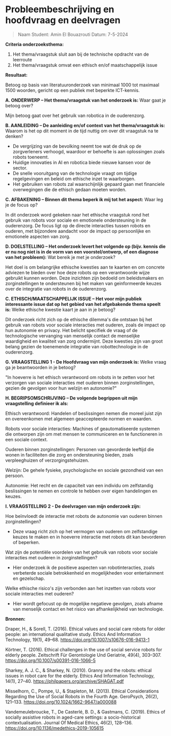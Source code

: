 # Probleembeschrijving en hoofdvraag en deelvragen

> Naam Student: Amin El Bouazrouti Datum: 7-5-2024

**Criteria onderzoeksthema:**

1. Het thema/vraagstuk sluit aan bij de technische opdracht van de leerroute
2. Het thema/vraagstuk omvat een ethisch en/of maatschappelijk issue

**Resultaat:**

Betoog op basis van literatuuronderzoek van minimaal 1000 tot maximaal 1500 woorden, gericht op een publiek met beperkte ICT-kennis.

**A. ONDERWERP – Het thema/vraagstuk van het onderzoek is:**
Waar gaat je betoog over?

Mijn betoog gaat over het gebruik van robotica in de ouderenzorg.

**B. AANLEIDING – De aanleiding en/of context van het thema/vraagstuk is:**
Waarom is het op dit moment in de tijd nuttig om over dit vraagstuk na te denken?

- De vergrijzing van de bevolking neemt toe wat de druk op de zorgverleners verhoogd, waardoor er behoefte is aan oplossingen zoals robots toeneemt.
- Huidige innovaties in AI en robotica biede nieuwe kansen voor de sector.
- De snelle vooruitgang van de technologie vraagt om tijdige regelgevingen en beleid om ethische inzet te waarborgen.
- Het gebruiken van robots zal waarschijnlijk gepaard gaan met financiele overwegingen die de ethisch gedaan moeten worden.

**C. AFBAKENING – Binnen dit thema beperk ik mij tot het aspect:**
Waar leg je de focus op?

In dit onderzoek word gekeken naar het ethische vraagstuk rond het gebruik van robots voor sociale en emotionele ondersteuning in de ouderenzorg. De focus ligt op de directe interacties tussen robots en ouderen, met bijzondere aandacht voor de impact op persoonlijke en emotionele aspecten van zorg. 

**D. DOELSTELLING – Het onderzoek levert het volgende op (bijv. kennis die er nu nog niet is in de vorm van een voorstel/ontwerp, of een diagnose van het probleem):**
Wat bereik je met je onderzoek?

Het doel is om belangrijke ethische kwesties aan te kaarten en om concrete adviezen te bieden over hoe deze robots op een verantwoorde wijze gebruikt kunnen worden. Deze inzichten zijn bedoeld om beleidsmakers en zorginstellingen te ondersteunen bij het maken van geinformeerde keuzes over de integratie van robots in de ouderenzorg.

**C. ETHISCH/MAATSCHAPPELIJK ISSUE – Het voor mijn publiek interessante issue dat op het gebied van het afgebakende thema speelt is:**
Welke ethische kwestie kaart je aan in je betoog?

Dit onderzoek richt zich op de ethische dilemma's die ontstaan bij het gebruik van robots voor sociale interacties met ouderen, zoals de impact op hun autonomie en privacy. Het belicht specifiek de vraag of de technologische vervanging van menselijk contact de menselijke waardigheid en kwaliteit van zorg ondermijnt. Deze kwesties zijn van groot belang gezien de toenemende integratie van robottechnologie in de ouderenzorg.

**G. VRAAGSTELLING 1 - De Hoofdvraag van mijn onderzoek is:**
Welke vraag ga je beantwoorden in je betoog?

"In hoeverre is het ethisch verantwoord om robots in te zetten voor het verzorgen van sociale interacties met ouderen binnen zorginstellingen, gezien de gevolgen voor hun welzijn en autonomie?"

**H. BEGRIPSOMSCHRIJVING – De volgende begrippen uit mijn vraagstelling definieer ik als:**

Ethisch verantwoord: Handelen of beslissingen nemen die moreel juist zijn en overeenkomen met algemeen geaccepteerde normen en waarden.

Robots voor sociale interacties: Machines of geautomatiseerde systemen die ontworpen zijn om met mensen te communiceren en te functioneren in een sociale context.

Ouderen binnen zorginstellingen: Personen van gevorderde leeftijd die wonen in faciliteiten die zorg en ondersteuning bieden, zoals verpleeghuizen of verzorgingstehuizen.

Welzijn: De gehele fysieke, psychologische en sociale gezondheid van een persoon.

Autonomie: Het recht en de capaciteit van een individu om zelfstandig beslissingen te nemen en controle te hebben over eigen handelingen en keuzes.

**I. VRAAGSTELLING 2 - De deelvragen van mijn onderzoek zijn:**

Hoe beïnvloedt de interactie met robots de autonomie van ouderen binnen zorginstellingen?
 - Deze vraag richt zich op het vermogen van ouderen om zelfstandige keuzes te maken en in hoeverre interactie met robots dit kan bevorderen of beperken.

Wat zijn de potentiële voordelen van het gebruik van robots voor sociale interacties met ouderen in zorginstellingen?
 - Hier onderzoek ik de positieve aspecten van robotinteracties, zoals verbeterde sociale betrokkenheid en mogelijkheden voor entertainment en gezelschap.

Welke ethische risico's zijn verbonden aan het inzetten van robots voor sociale interacties met ouderen?
 - Hier wordt gefocust op de mogelijke negatieve gevolgen, zoals afname van menselijk contact en het risico van afhankelijkheid van technologie.

**Bronnen:**

Draper, H., & Sorell, T. (2016). Ethical values and social care robots for older people: an international qualitative study. Ethics And Information Technology, 19(1), 49–68. https://doi.org/10.1007/s10676-016-9413-1

Körtner, T. (2016). Ethical challenges in the use of social service robots for elderly people. Zeitschrift Für Gerontologie Und Geriatrie, 49(4), 303–307. https://doi.org/10.1007/s00391-016-1066-5

Sharkey, A. J. C., & Sharkey, N. (2010). Granny and the robots: ethical issues in robot care for the elderly. Ethics And Information Technology, 14(1), 27–40. https://philpapers.org/archive/SHAGAT.pdf

Misselhorn, C., Pompe, U., & Stapleton, M. (2013). Ethical Considerations Regarding the Use of Social Robots in the Fourth Age. GeroPsych, 26(2), 121–133. https://doi.org/10.1024/1662-9647/a000088

Vandemeulebroucke, T., De Casterlé, B. D., & Gastmans, C. (2019). Ethics of socially assistive robots in aged-care settings: a socio-historical contextualisation. Journal Of Medical Ethics, 46(2), 128–136. https://doi.org/10.1136/medethics-2019-105615